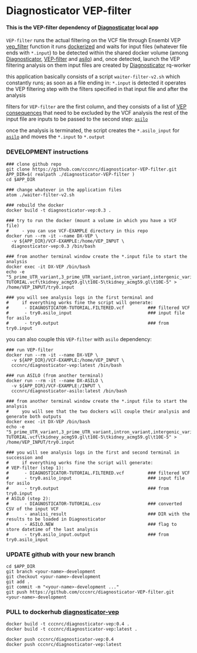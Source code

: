 # Diagnosticator VEP-filter

#### This is the VEP-filter dependency of [Diagnosticator](https://diagnosticator.com) local app

`VEP-filter` runs the actual filtering on the VCF file through Ensembl VEP [vep_filter](https://m.ensembl.org/info/docs/tools/vep/script/vep_filter.html) function
it runs [dockerized](https://hub.docker.com/r/cccnrc/diagnosticator-vep) and waits for input files
(whatever file ends with `*.input`) to be detected within the shared
docker volume (among [Diagnosticator](https://diagnosticator.com), [VEP-filter](https://github.com/cccnrc/diagnosticator-VEP-filter) and [asilo](https://github.com/cccnrc/diagnosticator-asilo)) and, once detected, launch the VEP filtering analysis on them
input files are created by [Diagnosticator](https://diagnosticator.com) rq-worker

this application basically consists of a script `waiter-filter-v2.sh` which constantly runs;
as soon as a file ending in: `*.input` is detected it operates the VEP filtering step
with the filters specified in that input file and after the analysis

filters for `VEP-filter` are the first column, and they consists of a list
of [VEP consequences](https://m.ensembl.org/info/genome/variation/prediction/predicted_data.html) that need to be excluded by the VCF analysis
the rest of the input file are inputs to be passed to the second step: [`asilo`](https://github.com/cccnrc/diagnosticator-asilo)

once the analysis is terminated, the script creates the `*.asilo_input` for [`asilo`](https://github.com/cccnrc/diagnosticator-asilo)
and moves the `*.input` to `*.output`


### DEVELOPMENT instructions
```
### clone github repo
git clone https://github.com/cccnrc/diagnosticator-VEP-filter.git
APP_DIR=$( realpath ./diagnosticator-VEP-filter )
cd $APP_DIR

### change whatever in the application files
atom ./waiter-filter-v2.sh

### rebuild the docker
docker build -t diagnosticator-vep:0.3 .

### try to run the docker (mount a volume in which you have a VCF file)
#     - you can use VCF-EXAMPLE directory in this repo
docker run --rm -it --name DX-VEP \
  -v ${APP_DIR}/VCF-EXAMPLE:/home/VEP_INPUT \
  diagnosticator-vep:0.3 /bin/bash

### from another terminal window create the *.input file to start the analysis
docker exec -it DX-VEP /bin/bash
echo -e "5_prime_UTR_variant,3_prime_UTR_variant,intron_variant,intergenic_variant\tDIAGNOSTICATOR-TUTORIAL.vcf\tkidney_acmg59.gl\t10E-5\tkidney_acmg59.gl\t10E-5" > /home/VEP_INPUT/try0.input

### you will see analysis logs in the first terminal and
#     if everything works fine the script will generate:
#      - DIAGNOSTICATOR-TUTORIAL.FILTERED.vcf         ### filtered VCF
#      - try0.asilo_input                             ### input file for asilo
#      - try0.output                                  ### from try0.input
```
you can also couple this `VEP-filter` with `asilo` dependency:
```
### run VEP-filter
docker run --rm -it --name DX-VEP \
  -v ${APP_DIR}/VCF-EXAMPLE:/home/VEP_INPUT \
  cccnrc/diagnosticator-vep:latest /bin/bash

### run ASILO (from another terminal)
docker run --rm -it --name DX-ASILO \
  -v ${APP_DIR}/VCF-EXAMPLE:/INPUT \
  cccnrc/diagnosticator-asilo:latest /bin/bash

### from another terminal window create the *.input file to start the analysis
#     you will see that the two dockers will couple their analysis and generate both outputs
docker exec -it DX-VEP /bin/bash
echo -e "5_prime_UTR_variant,3_prime_UTR_variant,intron_variant,intergenic_variant\tDIAGNOSTICATOR-TUTORIAL.vcf\tkidney_acmg59.gl\t10E-5\tkidney_acmg59.gl\t10E-5" > /home/VEP_INPUT/try0.input

### you will see analysis logs in the first and second terminal in succession and
#     if everything works fine the script will generate:
# VEP-filter (step 1):
#      - DIAGNOSTICATOR-TUTORIAL.FILTERED.vcf         ### filtered VCF
#      - try0.asilo_input                             ### input file for asilo
#      - try0.output                                  ### from try0.input
# ASILO (step 2):
#      - DIAGNOSTICATOR-TUTORIAL.csv                  ### converted CSV of the input VCF
#      - analisi_result                               ### DIR with the results to be loaded in Diagnosticator
#      - ASILO.NEW                                    ### flag to store datetime of the last analysis
#      - try0.asilo_input.output                      ### from try0.asilo_input
```

### UPDATE github with your new branch
```
cd $APP_DIR
git branch <your-name>-development
git checkout <your-name>-development
git add .
git commit -m "<your-name>-development ..."
git push https://github.com/cccnrc/diagnosticator-VEP-filter.git <your-name>-development
```

### PULL to dockerhub [diagnosticator-vep](https://hub.docker.com/r/cccnrc/diagnosticator-vep)
```
docker build -t cccnrc/diagnosticator-vep:0.4 .
docker build -t cccnrc/diagnosticator-vep:latest .

docker push cccnrc/diagnosticator-vep:0.4
docker push cccnrc/diagnosticator-vep:latest
```
